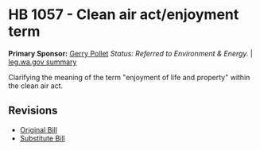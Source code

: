 # HB 1057 - Clean air act/enjoyment term
**Primary Sponsor:** [Gerry Pollet](/person/leg/gerry.pollet.md)
*Status: Referred to Environment & Energy.* | [leg.wa.gov summary](https://app.leg.wa.gov/billsummary?BillNumber=1057&Year=2021)

Clarifying the meaning of the term "enjoyment of life and property" within the clean air act.

## Revisions
* [Original Bill](1/)
* [Substitute Bill](S/)
